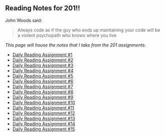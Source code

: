 ## Reading Notes for 201!!

John Woods said:
>Always code as if the guy who ends up maintaining your code will be a violent psychopath who knows where you live

*This page will house the notes that I take from the 201 assignments.*
    <ul>
        <li><a href="RL1.md">Daily Reading Assignment #1</a></li>
        <li><a href="RL2.md">Daily Reading Assignment #2</a></li>
        <li><a href="RL3.md">Daily Reading Assignment #3</a></li>
        <li><a href="RL4.md">Daily Reading Assignment #4</a></li>
        <li><a href="RL5.md">Daily Reading Assignment #5</a></li>
        <li><a href="RL6.md">Daily Reading Assignment #6</a></li>
        <li><a href="RL7.md">Daily Reading Assignment #7</a></li>
        <li><a href="RL8.md">Daily Reading Assignment #8</a></li>
        <li><a href="RL9.md">Daily Reading Assignment #9</a></li>
        <li><a href="RL10.md">Daily Reading Assignment #10</a></li>
        <li><a href="RL11.md">Daily Reading Assignment #11</a></li>
        <li><a href="RL12.md">Daily Reading Assignment #12</a></li>
        <li><a href="RL13.md">Daily Reading Assignment #13</a></li>
        <li><a href="RL14.md">Daily Reading Assignment #14</a></li>
        <li><a href="RL15.md">Daily Reading Assignment #15</a></li>
    </ul>